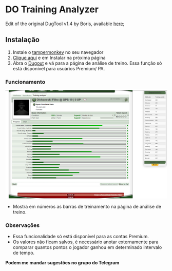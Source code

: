 # DO Training Analyzer

Edit of the original DugTool v1.4 by Boris, available [here](https://greasyfork.org/en/scripts/371813-dugouttool);

## Instalação 

1. Instale o [tampermonkey](https://www.tampermonkey.net/) no seu navegador
2. [Clique aqui](https://github.com/gabriel-brunetti/dugout-training-analyzer/raw/main/do-training-analyzer.js) e em Instalar na próxima página
3. Abra o [Dugout](https://dugout-online.com/) e vá para a página de análise de treino. Essa função só está disponível para usuários Premium/ PA.

### Funcionamento

![image](https://github.com/gabriel-brunetti/dugout-training-analyzer/blob/main/image.png?raw=true)

- Mostra em números as barras de treinamento na página de análise de treino.

### Observações
- Essa funcionalidade só está disponível para as contas Premium.
- Os valores não ficam salvos, é necessário anotar externamente para comparar quantos pontos o jogador ganhou em determinado intervalo de tempo.

**Podem me mandar sugestões no grupo do Telegram** 

